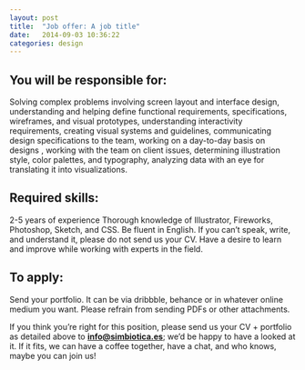 ```yaml
---
layout: post
title:  "Job offer: A job title"
date:   2014-09-03 10:36:22
categories: design
---
```


## You will be responsible for:
Solving complex problems involving screen layout and interface design,
understanding and helping define functional requirements, specifications, wireframes, and visual prototypes,
understanding interactivity requirements,
creating visual systems and guidelines,
communicating design specifications to the team,
working on a day-to-day basis on designs ,
working with the team on client issues,
determining illustration style, color palettes, and typography,
analyzing data with an eye for translating it into visualizations.

## Required skills:
2-5 years of experience
Thorough knowledge of Illustrator, Fireworks, Photoshop, Sketch, and CSS.
Be fluent in English.  If you can’t speak, write, and understand it, please do not send us your CV.
Have a desire to learn and improve while working with experts in the field.

## To apply:
Send your portfolio. It can be via dribbble, behance or in whatever online medium you want. Please refrain from sending PDFs or other attachments.


If you think you’re right for this position, please send us your CV + portfolio as detailed above to **[info@simbiotica.es](mailto:info@simbiotica.es)**; we’d be happy to have a looked at it.  If it fits, we can have a coffee together, have a chat, and who knows, maybe you can join us!
